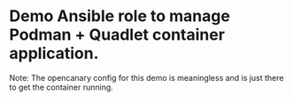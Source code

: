 # Demo Ansible role to manage Podman + Quadlet container application.

Note: The opencanary config for this demo is meaningless and is just there to get the container running.
